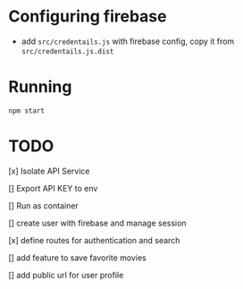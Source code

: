 Configuring firebase
====================

* add `src/credentails.js` with firebase config, copy it from
`src/credentails.js.dist`

Running
=======

```
npm start
```

TODO
=====

[x] Isolate API Service

[] Export API KEY to env

[] Run as container

[] create user with firebase and manage session

[x] define routes for authentication and search

[] add feature to save favorite movies

[] add public url for user profile

